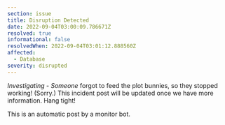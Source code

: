 ```yaml
---
section: issue
title: Disruption Detected
date: 2022-09-04T03:00:09.786671Z
resolved: true
informational: false
resolvedWhen: 2022-09-04T03:01:12.888560Z
affected:
  - Database
severity: disrupted
---
```

*Investigating* - _Someone_ forgot to feed the plot bunnies, so they stopped working! (Sorry.) This incident post will be updated once we have more information. Hang tight!

This is an automatic post by a monitor bot.
        